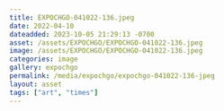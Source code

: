 ```yaml
---
title: EXPOCHGO-041022-136.jpeg
date: 2022-04-10
dateadded: 2023-10-05 21:29:13 -0700
asset: /assets/EXPOCHGO/EXPOCHGO-041022-136.jpeg
image: /assets/EXPOCHGO/EXPOCHGO-041022-136.jpeg
categories: image
gallery: expochgo
permalink: /media/expochgo/expochgo-041022-136-jpeg
layout: asset
tags: ["art", "times"]
--- 
```


